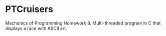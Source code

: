 # PTCruisers
Mechanics of Programming Homework 8. Multi-threaded program in C that displays a race with ASCII art.
